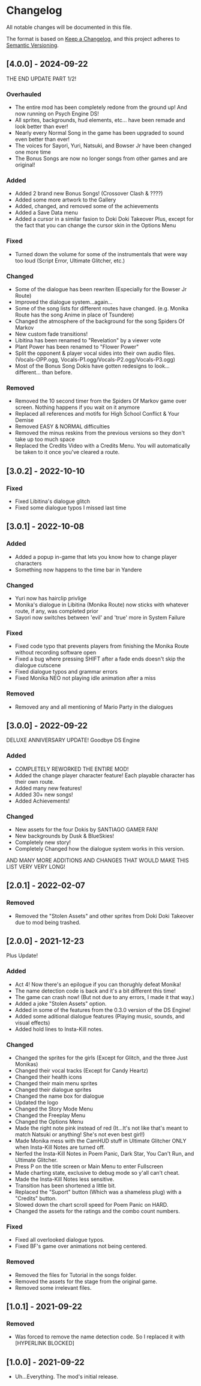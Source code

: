 # Changelog
All notable changes will be documented in this file.

The format is based on [Keep a Changelog](https://keepachangelog.com/en/1.0.0/),
and this project adheres to [Semantic Versioning](https://semver.org/spec/v2.0.0.html).

## [4.0.0] - 2024-09-22
THE END UPDATE PART 1/2!
### Overhauled
- The entire mod has been completely redone from the ground up! And now running on Psych Engine DS!
- All sprites, backgrounds, hud elements, etc... have been remade and look better than ever!
- Nearly every Normal Song in the game has been upgraded to sound even better than ever!
- The voices for Sayori, Yuri, Natsuki, and Bowser Jr have been changed one more time
- The Bonus Songs are now no longer songs from other games and are original!

### Added
- Added 2 brand new Bonus Songs! (Crossover Clash & ????)
- Added some more artwork to the Gallery
- Added, changed, and removed some of the achievements
- Added a Save Data menu
- Added a cursor in a similar fasion to Doki Doki Takeover Plus, except for the fact that you can change the cursor skin in the Options Menu

### Fixed
- Turned down the volume for some of the instrumentals that were way too loud (Script Error, Ultimate Glitcher, etc.)

### Changed
- Some of the dialogue has been rewriten (Especially for the Bowser Jr Route)
- Improved the dialogue system...again...
- Some of the song lists for different routes have changed. (e.g. Monika Route has the song Anime in place of Tsundere)
- Changed the atmosphere of the background for the song Spiders Of Markov
- New custom fade transitions!
- Libitina has been renamed to "Revelation" by a viewer vote
- Plant Power has been renamed to "Flower Power"
- Split the opponent & player vocal sides into their own audio files. (Vocals-OPP.ogg, Vocals-P1.ogg/Vocals-P2.ogg/Vocals-P3.ogg)
- Most of the Bonus Song Dokis have gotten redesigns to look... different... than before.

### Removed
- Removed the 10 second timer from the Spiders Of Markov game over screen. Nothing happens if you wait on it anymore
- Replaced all references and motifs for High School Conflict & Your Demise
- Removed EASY & NORMAL difficulties
- Removed the minus reskins from the previous versions so they don't take up too much space
- Replaced the Credits Video with a Credits Menu. You will automatically be taken to it once you've cleared a route.

## [3.0.2] - 2022-10-10
### Fixed
- Fixed Libitina's dialogue glitch
- Fixed some dialogue typos I missed last time

## [3.0.1] - 2022-10-08
### Added
- Added a popup in-game that lets you know how to change player characters
- Something now happens to the time bar in Yandere

### Changed
- Yuri now has hairclip privlige
- Monika's dialogue in Libitina (Monika Route) now sticks with whatever route, if any, was completed prior
- Sayori now switches between 'evil' and 'true' more in System Failure

### Fixed
- Fixed code typo that prevents players from finishing the Monika Route without recording software open
- Fixed a bug where pressing SHIFT after a fade ends doesn't skip the dialogue cutscene
- Fixed dialogue typos and grammar errors
- Fixed Monika NEO not playing idle animation after a miss

### Removed
- Removed any and all mentioning of Mario Party in the dialogues

## [3.0.0] - 2022-09-22
DELUXE ANNIVERSARY UPDATE!
Goodbye DS Engine
### Added
- COMPLETELY REWORKED THE ENTIRE MOD!
- Added the change player character feature! Each playable character has their own route.
- Added many new features!
- Added 30+ new songs!
- Added Achievements!

### Changed
- New assets for the four Dokis by SANTIAGO GAMER FAN!
- New backgrounds by Dusk & BlueSkies!
- Completely new story!
- Completely Changed how the dialogue system works in this version.

AND MANY MORE ADDITIONS AND CHANGES THAT WOULD MAKE THIS LIST VERY VERY LONG!

## [2.0.1] - 2022-02-07
### Removed
- Removed the "Stolen Assets" and other sprites from Doki Doki Takeover due to mod being trashed.

## [2.0.0] - 2021-12-23
Plus Update!
### Added
- Act 4! Now there's an epilogue if you can thorughly defeat Monika!
- The name detection code is back and it's a bit different this time!
- The game can crash now! (But not due to any errors, I made it that way.)
- Added a joke "Stolen Assets" option.
- Added in some of the features from the 0.3.0 version of the DS Engine!
- Added some aditional dialogue features (Playing music, sounds, and visual effects)
- Added hold lines to Insta-Kill notes.

### Changed
- Changed the sprites for the girls (Except for Glitch, and the three Just Monikas)
- Changed their vocal tracks (Except for Candy Heartz)
- Changed their health icons
- Changed their main menu sprites
- Changed their dialogue sprites
- Changed the name box for dialogue
- Updated the logo
- Changed the Story Mode Menu
- Changed the Freeplay Menu
- Changed the Options Menu
- Made the right note pink instead of red (It...It's not like that's meant to match Natsuki or anything! She's not even best girl!)
- Made Monika mess with the CamHUD stuff in Ultimate Glitcher ONLY when Insta-Kill Notes are turned off.
- Nerfed the Insta-Kill Notes in Poem Panic, Dark Star, You Can't Run, and Ultimate Glitcher.
- Press P on the title screen or Main Menu to enter Fullscreen
- Made charting state, exclusive to debug mode so y'all can't cheat.
- Made the Insta-Kill Notes less sensitive.
- Transition has been shortened a little bit.
- Replaced the "Suport" button (Which was a shameless plug) with a "Credits" button.
- Slowed down the chart scroll speed for Poem Panic on HARD.
- Changed the assets for the ratings and the combo count numbers.

### Fixed
- Fixed all overlooked dialogue typos.
- Fixed BF's game over animations not being centered.

### Removed
- Removed the files for Tutorial in the songs folder.
- Removed the assets for the stage from the original game.
- Removed some irrelevant files.

## [1.0.1] - 2021-09-22
### Removed
- Was forced to remove the name detection code. So I replaced it with [HYPERLINK BLOCKED]

## [1.0.0] - 2021-09-22
- Uh...Everything. The mod's initial release.
